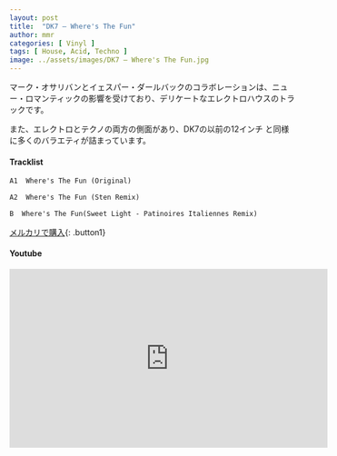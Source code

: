 ```yaml
---
layout: post
title:  "DK7 – Where's The Fun"
author: mmr
categories: [ Vinyl ]
tags: [ House, Acid, Techno ]
image: ../assets/images/DK7 – Where's The Fun.jpg
---
```


マーク・オサリバンとイェスパー・ダールバックのコラボレーションは、ニュー・ロマンティックの影響を受けており、デリケートなエレクトロハウスのトラックです。

また、エレクトロとテクノの両方の側面があり、DK7の以前の12インチ と同様に多くのバラエティが詰まっています。

#### Tracklist
```md
A1  Where's The Fun (Original)

A2  Where's The Fun (Sten Remix)

B  Where's The Fun(Sweet Light - Patinoires Italiennes Remix)
```

[メルカリで購入](https://jp.mercari.com/item/m78003001703?afid=6142608987){: .button1}

#### Youtube
<iframe width="560" height="315" src="https://www.youtube.com/embed/x7ZuilW-zBg?si=iJ-Ox5M1PTsqEufF" title="YouTube video player" frameborder="0" allow="accelerometer; autoplay; clipboard-write; encrypted-media; gyroscope; picture-in-picture; web-share" referrerpolicy="strict-origin-when-cross-origin" allowfullscreen></iframe>